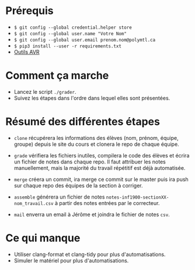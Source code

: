 # Prérequis
- `$ git config --global credential.helper store`
- `$ git config --global user.name "Votre Nom"`
- `$ git config --global user.email prenom.nom@polymtl.ca`
- `$ pip3 install --user -r requirements.txt`
- [Outils AVR](http://www.groupes.polymtl.ca/inf1900/fichiers/)

# Comment ça marche
- Lancez le script `./grader`.
- Suivez les étapes dans l'ordre dans lequel elles sont présentées.

# Résumé des différentes étapes
- `clone` récupérera les informations des élèves (nom, prénom, équipe,
  groupe) depuis le site du cours et clonera le repo de chaque équipe.
  
- `grade` vérifiera les fichiers inutiles, compilera le code des
  élèves et écrira un fichier de notes dans chaque repo.  Il faut
  attribuer les notes manuellement, mais la majorité du travail
  répétitif est déjà automatisée.

- `merge` créera un commit, ira merge ce commit sur le master puis ira push
 sur chaque repo des équipes de la section à corriger.
  
- `assemble` générera un fichier de notes `notes-inf1900-sectionXX-nom_travail.csv`
 à partir des notes entrées par le correcteur.
  
- `mail` enverra un email à Jérôme et joindra le fichier de notes `csv`.

# Ce qui manque
- Utiliser clang-format et clang-tidy pour plus d'automatisations.
- Simuler le matériel pour plus d'automatisations.
